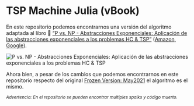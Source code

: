 # TSP Machine Julia (vBook) 


En este repositorio podemos encontrarnos una versión del algoritmo adaptada al libro :blue_book: [“P vs. NP - Abstracciones Exponenciales: Aplicación de las abstracciones exponenciales a los problemas HC & TSP”](https://ricardombiot.com/libros/abstracciones_exponenciales/)  ([Amazon](https://amzn.to/3CvudQZ), [Google](https://play.google.com/store/books/details?id=GEmJEAAAQBAJ)).

![P vs. NP - Abstracciones Exponenciales: Aplicación de las abstracciones exponenciales a los problemas HC & TSP](https://ricardombiot.com/static/abstracciones_exponenciales_frontcover_forweb.png)

Ahora bien, a pesar de los cambios que podemos encontrarnos en este repositorio respecto del original [Frozen Version: May2021](https://github.com/ricardombiot/tsp-machine-julia-original) el algoritmo es el mismo.

<sub>*Advertencia: En el repositorio se pueden encontrar multiples spaiks y código muerto.*</sub>
